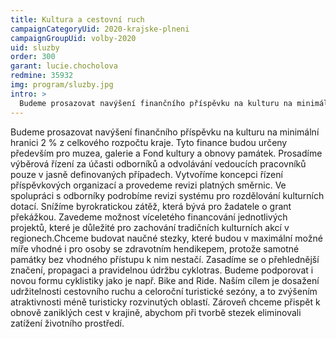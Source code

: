 ```yaml
---
title: Kultura a cestovní ruch
campaignCategoryUid: 2020-krajske-plneni
campaignGroupUid: volby-2020
uid: sluzby
order: 300
garant: lucie.chocholova
redmine: 35932
img: program/sluzby.jpg
intro: >
  Budeme prosazovat navýšení finančního příspěvku na kulturu na minimální hranici 2 % z celkového rozpočtu kraje. Tyto finance budou určeny především pro muzea, galerie a Fond kultury a obnovy památek. Prosadíme výběrová řízení za účasti odborníků a odvolávání vedoucích pracovníků pouze v jasně definovaných případech. Vytvoříme koncepci řízení příspěvkových organizací a provedeme revizi platných směrnic. Ve spolupráci s odborníky podrobíme revizi systému pro rozdělování kulturních dotací. Snížíme byrokratickou zátěž, která bývá pro žadatele o grant překážkou. Zavedeme možnost víceletého financování jednotlivých projektů, které je důležité pro zachování tradičních kulturních akcí v regionech.Chceme budovat naučné stezky, které budou v maximální možné míře vhodné i pro osoby se zdravotním hendikepem, protože samotné památky bez vhodného přístupu k nim nestačí. Zasadíme se o přehlednější značení, propagaci a pravidelnou údržbu cyklotras. Budeme podporovat i novou formu cyklistiky jako je např. Bike and Ride. Naším cílem je dosažení udržitelnosti cestovního ruchu a celoroční turistické sezóny, a to zvýšením atraktivnosti méně turisticky rozvinutých oblastí. Zároveň chceme přispět k obnově zaniklých cest v krajině, abychom při tvorbě stezek eliminovali zatížení životního prostředí.
---
```


Budeme prosazovat navýšení finančního příspěvku na kulturu na minimální hranici 2 % z celkového rozpočtu kraje. Tyto finance budou určeny především pro muzea, galerie a Fond kultury a obnovy památek. Prosadíme výběrová řízení za účasti odborníků a odvolávání vedoucích pracovníků pouze v jasně definovaných případech. Vytvoříme koncepci řízení příspěvkových organizací a provedeme revizi platných směrnic. Ve spolupráci s odborníky podrobíme revizi systému pro rozdělování kulturních dotací. Snížíme byrokratickou zátěž, která bývá pro žadatele o grant překážkou. Zavedeme možnost víceletého financování jednotlivých projektů, které je důležité pro zachování tradičních kulturních akcí v regionech.Chceme budovat naučné stezky, které budou v maximální možné míře vhodné i pro osoby se zdravotním hendikepem, protože samotné památky bez vhodného přístupu k nim nestačí. Zasadíme se o přehlednější značení, propagaci a pravidelnou údržbu cyklotras. Budeme podporovat i novou formu cyklistiky jako je např. Bike and Ride. Naším cílem je dosažení udržitelnosti cestovního ruchu a celoroční turistické sezóny, a to zvýšením atraktivnosti méně turisticky rozvinutých oblastí. Zároveň chceme přispět k obnově zaniklých cest v krajině, abychom při tvorbě stezek eliminovali zatížení životního prostředí.
